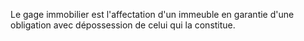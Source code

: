 Le gage immobilier est l'affectation d'un immeuble en garantie d'une obligation avec dépossession de celui qui la constitue.


  

  
